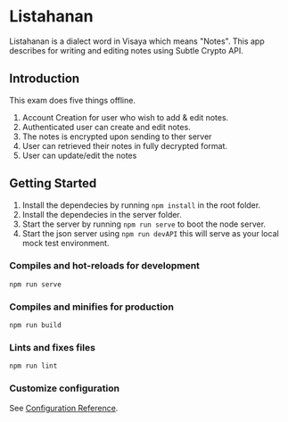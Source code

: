 # Listahanan
Listahanan is a dialect word in Visaya which means "Notes". This app describes for writing and editing notes using Subtle Crypto API.

## Introduction
This exam does five things offline.
1. Account Creation for user who wish to add & edit notes.
2. Authenticated user can create and edit notes.
3. The notes is encrypted upon sending to ther server
4. User can retrieved their notes in fully decrypted format.
5. User can update/edit the notes

## Getting Started
1. Install the dependecies by running `npm install` in the root folder.
2. Install the dependecies in the server folder.
3. Start the server by running `npm run serve` to boot the node server.
4. Start the json server using `npm run devAPI` this will serve as your local mock test environment.

### Compiles and hot-reloads for development
```
npm run serve
```

### Compiles and minifies for production
```
npm run build
```

### Lints and fixes files
```
npm run lint
```

### Customize configuration
See [Configuration Reference](https://cli.vuejs.org/config/).
